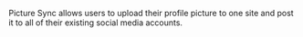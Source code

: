 Picture Sync allows users to upload their profile picture to one site and post it to all of their existing social media accounts.
